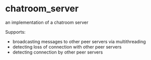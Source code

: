 # chatroom_server
an implementation of a chatroom server

Supports:
 - broadcasting messages to other peer servers via multithreading
 - detecting loss of connection with other peer servers
 - detecting connection by other peer servers
